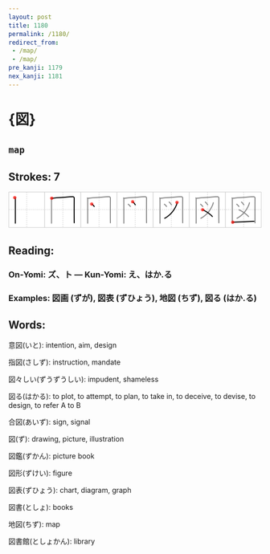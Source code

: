 ```yaml
---
layout: post
title: 1180
permalink: /1180/
redirect_from:
 - /map/
 - /map/
pre_kanji: 1179
nex_kanji: 1181
---
```


# {図}

## `map`

## Strokes: 7

<div class="stroke"><img src="../images/E59BB3.png" /></div>

## Reading:

### On-Yomi: ズ、ト &mdash; Kun-Yomi: え、はか.る

### Examples: 図画 (ずが), 図表 (ずひょう), 地図 (ちず), 図る (はか.る)

## Words:

意図(いと): intention, aim, design

指図(さしず): instruction, mandate

図々しい(ずうずうしい): impudent, shameless

図る(はかる): to plot, to attempt, to plan, to take in, to deceive, to devise, to design, to refer A to B

合図(あいず): sign, signal

図(ず): drawing, picture, illustration

図鑑(ずかん): picture book

図形(ずけい): figure

図表(ずひょう): chart, diagram, graph

図書(としょ): books

地図(ちず): map

図書館(としょかん): library
